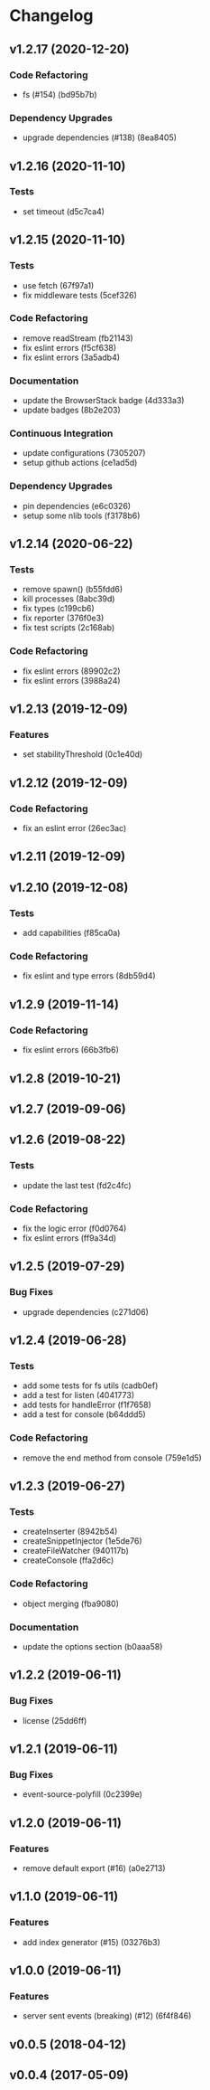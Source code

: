 # Changelog

## v1.2.17 (2020-12-20)

### Code Refactoring

- fs (#154) (bd95b7b)

### Dependency Upgrades

- upgrade dependencies (#138) (8ea8405)


## v1.2.16 (2020-11-10)

### Tests

- set timeout (d5c7ca4)


## v1.2.15 (2020-11-10)

### Tests

- use fetch (67f97a1)
- fix middleware tests (5cef326)

### Code Refactoring

- remove readStream (fb21143)
- fix eslint errors (f5cf638)
- fix eslint errors (3a5adb4)

### Documentation

- update the BrowserStack badge (4d333a3)
- update badges (8b2e203)

### Continuous Integration

- update configurations (7305207)
- setup github actions (ce1ad5d)

### Dependency Upgrades

- pin dependencies (e6c0326)
- setup some nlib tools (f3178b6)


## v1.2.14 (2020-06-22)

### Tests

- remove spawn() (b55fdd6)
- kill processes (8abc39d)
- fix types (c199cb6)
- fix reporter (376f0e3)
- fix test scripts (2c168ab)

### Code Refactoring

- fix eslint errors (89902c2)
- fix eslint errors (3988a24)


## v1.2.13 (2019-12-09)

### Features

- set stabilityThreshold (0c1e40d)


## v1.2.12 (2019-12-09)

### Code Refactoring

- fix an eslint error (26ec3ac)


## v1.2.11 (2019-12-09)


## v1.2.10 (2019-12-08)

### Tests

- add capabilities (f85ca0a)

### Code Refactoring

- fix eslint and type errors (8db59d4)


## v1.2.9 (2019-11-14)

### Code Refactoring

- fix eslint errors (66b3fb6)


## v1.2.8 (2019-10-21)


## v1.2.7 (2019-09-06)


## v1.2.6 (2019-08-22)

### Tests

- update the last test (fd2c4fc)

### Code Refactoring

- fix the logic error (f0d0764)
- fix eslint errors (ff9a34d)


## v1.2.5 (2019-07-29)

### Bug Fixes

- upgrade dependencies (c271d06)


## v1.2.4 (2019-06-28)

### Tests

- add some tests for fs utils (cadb0ef)
- add a test for listen (4041773)
- add tests for handleError (f1f7658)
- add a test for console (b64ddd5)

### Code Refactoring

- remove the end method from console (759e1d5)


## v1.2.3 (2019-06-27)

### Tests

- createInserter (8942b54)
- createSnippetInjector (1e5de76)
- createFileWatcher (940117b)
- createConsole (ffa2d6c)

### Code Refactoring

- object merging (fba9080)

### Documentation

- update the options section (b0aaa58)


## v1.2.2 (2019-06-11)

### Bug Fixes

- license (25dd6ff)


## v1.2.1 (2019-06-11)

### Bug Fixes

- event-source-polyfill (0c2399e)


## v1.2.0 (2019-06-11)

### Features

- remove default export (#16) (a0e2713)


## v1.1.0 (2019-06-11)

### Features

- add index generator (#15) (03276b3)


## v1.0.0 (2019-06-11)

### Features

- server sent events (breaking) (#12) (6f4f846)


## v0.0.5 (2018-04-12)


## v0.0.4 (2017-05-09)


